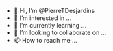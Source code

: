 - 👋 Hi, I’m @PierreTDesjardins
- 👀 I’m interested in ...
- 🌱 I’m currently learning ...
- 💞️ I’m looking to collaborate on ...
- 📫 How to reach me ...

<!---
PierreTDesjardins/PierreTDesjardins is a ✨ special ✨ repository because its `README.md` (this file) appears on your GitHub profile.
You can click the Preview link to take a look at your changes.
--->
